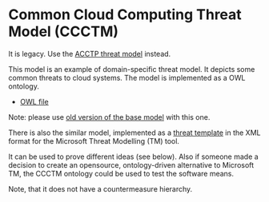 
# Common Cloud Computing Threat Model (CCCTM)

It is legacy. Use the [ACCTP threat model](ODTMACCTP.md) instead.

This model is an example of domain-specific threat model. 
It depicts some common threats to cloud systems.
The model is implemented as a OWL ontology.

* [OWL file](../OdTMCCCTM.owl)

Note: please use [old version of the base model](../old/OdTMBaseThreatModelv02.owl) with this one.

There is also the similar model, 
implemented as a [threat template](https://github.com/nets4geeks/CCCTM_template) 
in the XML format for the Microsoft Threat Modelling (TM) tool.

It can be used to prove different ideas (see below). 
Also if someone made a decision to create an opensource, ontology-driven alternative to Microsoft TM,
the CCCTM ontology could be used to test the software means.

Note, that it does not have a countermeasure hierarchy.





